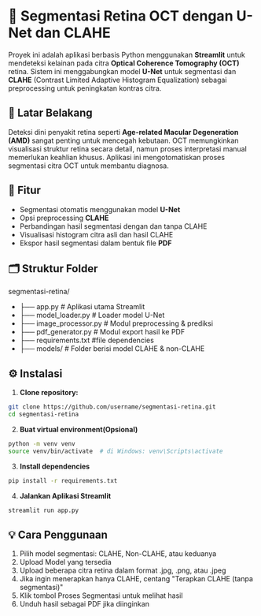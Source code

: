 # 🧠 Segmentasi Retina OCT dengan U-Net dan CLAHE

Proyek ini adalah aplikasi berbasis Python menggunakan **Streamlit** untuk mendeteksi kelainan pada citra **Optical Coherence Tomography (OCT)** retina. Sistem ini menggabungkan model **U-Net** untuk segmentasi dan **CLAHE** (Contrast Limited Adaptive Histogram Equalization) sebagai preprocessing untuk peningkatan kontras citra.

## 🔬 Latar Belakang

Deteksi dini penyakit retina seperti **Age-related Macular Degeneration (AMD)** sangat penting untuk mencegah kebutaan. OCT memungkinkan visualisasi struktur retina secara detail, namun proses interpretasi manual memerlukan keahlian khusus. Aplikasi ini mengotomatiskan proses segmentasi citra OCT untuk membantu diagnosa.

## 🚀 Fitur

- Segmentasi otomatis menggunakan model **U-Net**
- Opsi preprocessing **CLAHE**
- Perbandingan hasil segmentasi dengan dan tanpa CLAHE
- Visualisasi histogram citra asli dan hasil CLAHE
- Ekspor hasil segmentasi dalam bentuk file **PDF**

## 🗂️ Struktur Folder

segmentasi-retina/
- ├── app.py # Aplikasi utama Streamlit
- ├── model_loader.py # Loader model U-Net
- ├── image_processor.py # Modul preprocessing & prediksi
- ├── pdf_generator.py # Modul export hasil ke PDF
- ├── requirements.txt #file dependencies
- ├── models/ # Folder berisi model CLAHE & non-CLAHE



## ⚙️ Instalasi

1. **Clone repository:**
```bash
git clone https://github.com/username/segmentasi-retina.git
cd segmentasi-retina
```

2. **Buat virtual environment(Opsional)**
```bash
python -m venv venv
source venv/bin/activate  # di Windows: venv\Scripts\activate
```

3. **Install dependencies**
```bash
pip install -r requirements.txt
```

4. **Jalankan Aplikasi Streamlit**
```bash
streamlit run app.py
```

## 💡 Cara Penggunaan
1. Pilih model segmentasi: CLAHE, Non-CLAHE, atau keduanya
2. Upload Model yang tersedia
3. Upload beberapa citra retina dalam format .jpg, .png, atau .jpeg
4. Jika ingin menerapkan hanya CLAHE, centang "Terapkan CLAHE (tanpa segmentasi)"
5. Klik tombol Proses Segmentasi untuk melihat hasil
6. Unduh hasil sebagai PDF jika diinginkan
